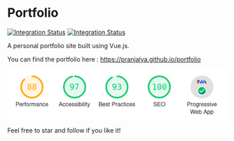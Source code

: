 # Portfolio

[![Integration Status](https://github.com/Pranjalya/portfolio/workflows/Continous%20Integration%20for%20Portfolio/badge.svg)](https://github.com/Pranjalya/portfolio/workflows/Continous%20Integration%20for%20Portfolio/badge.svg) [![Integration Status](https://github.com/Pranjalya/portfolio/workflows/Deploy%20to%20GitHub%20pages/badge.svg)](https://github.com/Pranjalya/portfolio/workflows/Deploy%20to%20GitHub%20pages/badge.svg)

A personal portfolio site built using Vue.js.

You can find the portfolio here : https://pranjalya.github.io/portfolio

![lighthouse](https://github.com/Pranjalya/portfolio/blob/master/tenous_files/lighthouse_report.png)

Feel free to star and follow if you like it!
